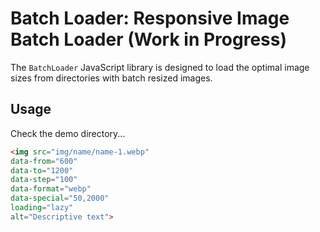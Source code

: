 # Batch Loader: Responsive Image Batch Loader (Work in Progress)

The `BatchLoader` JavaScript library is designed to load the optimal image sizes from directories with batch resized images.

## Usage

Check the demo directory...

```html
<img src="img/name/name-1.webp"
data-from="600"
data-to="1200"
data-step="100"
data-format="webp"
data-special="50,2000"
loading="lazy"
alt="Descriptive text">
```